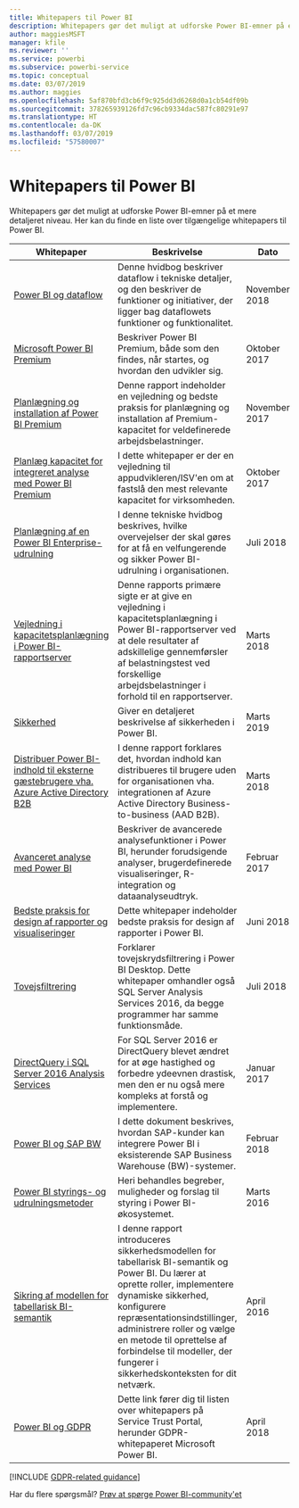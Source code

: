 ```yaml
---
title: Whitepapers til Power BI
description: Whitepapers gør det muligt at udforske Power BI-emner på et mere detaljeret niveau.
author: maggiesMSFT
manager: kfile
ms.reviewer: ''
ms.service: powerbi
ms.subservice: powerbi-service
ms.topic: conceptual
ms.date: 03/07/2019
ms.author: maggies
ms.openlocfilehash: 5af870bfd3cb6f9c925dd3d6268d0a1cb54df09b
ms.sourcegitcommit: 378265939126fd7c96cb9334dac587fc80291e97
ms.translationtype: HT
ms.contentlocale: da-DK
ms.lasthandoff: 03/07/2019
ms.locfileid: "57580007"
---
```

# <a name="whitepapers-for-power-bi"></a>Whitepapers til Power BI

Whitepapers gør det muligt at udforske Power BI-emner på et mere detaljeret niveau. Her kan du finde en liste over tilgængelige whitepapers til Power BI.

| Whitepaper | Beskrivelse | Dato |
| --- | --- | --- |
| [Power BI og dataflow](https://go.microsoft.com/fwlink/?linkid=2034388&clcid=0x409)| Denne hvidbog beskriver dataflow i tekniske detaljer, og den beskriver de funktioner og initiativer, der ligger bag dataflowets funktioner og funktionalitet. | November 2018 |
| [Microsoft Power BI Premium](https://aka.ms/pbipremiumwhitepaper) |Beskriver Power BI Premium, både som den findes, når startes, og hvordan den udvikler sig. | Oktober 2017 |
| [Planlægning og installation af Power BI Premium](https://aka.ms/Premium-Capacity-Planning-Deployment)| Denne rapport indeholder en vejledning og bedste praksis for planlægning og installation af Premium-kapacitet for veldefinerede arbejdsbelastninger.| November 2017 |
| [Planlæg kapacitet for integreret analyse med Power BI Premium](https://aka.ms/pbiewhitepaper) |I dette whitepaper er der en vejledning til appudvikleren/ISV'en om at fastslå den mest relevante kapacitet for virksomheden. | Oktober 2017 |
| [Planlægning af en Power BI Enterprise-udrulning](https://go.microsoft.com/fwlink/?linkid=2057861) |I denne tekniske hvidbog beskrives, hvilke overvejelser der skal gøres for at få en velfungerende og sikker Power BI-udrulning i organisationen. | Juli 2018 |
| [Vejledning i kapacitetsplanlægning i Power BI-rapportserver](report-server/capacity-planning.md) |Denne rapports primære sigte er at give en vejledning i kapacitetsplanlægning i Power BI-rapportserver ved at dele resultater af adskillelige gennemførsler af belastningstest ved forskellige arbejdsbelastninger i forhold til en rapportserver. | Marts 2018 |
| [Sikkerhed](service-admin-power-bi-security.md) |Giver en detaljeret beskrivelse af sikkerheden i Power BI. | Marts 2019 |
| [Distribuer Power BI-indhold til eksterne gæstebrugere vha. Azure Active Directory B2B](whitepaper-azure-b2b-power-bi.md)|I denne rapport forklares det, hvordan indhold kan distribueres til brugere uden for organisationen vha. integrationen af Azure Active Directory Business-to-business (AAD B2B).| Marts 2018 |
| [Avanceret analyse med Power BI](https://info.microsoft.com/advanced-analytics-with-power-bi.html?Is=Website) |Beskriver de avancerede analysefunktioner i Power BI, herunder forudsigende analyser, brugerdefinerede visualiseringer, R-integration og dataanalyseudtryk. | Februar 2017 |
| [Bedste praksis for design af rapporter og visualiseringer](visuals/power-bi-visualization-best-practices.md) |Dette whitepaper indeholder bedste praksis for design af rapporter i Power BI. | Juni 2018 |
| [Tovejsfiltrering](desktop-bidirectional-filtering.md) |Forklarer tovejskrydsfiltrering i Power BI Desktop. Dette whitepaper omhandler også SQL Server Analysis Services 2016, da begge programmer har samme funktionsmåde. | Juli 2018 |
| [DirectQuery i SQL Server 2016 Analysis Services](https://blogs.msdn.microsoft.com/analysisservices/2017/04/06/directquery-in-sql-server-2016-analysis-services-whitepaper/) |For SQL Server 2016 er DirectQuery blevet ændret for at øge hastighed og forbedre ydeevnen drastisk, men den er nu også mere kompleks at forstå og implementere. | Januar 2017 |
| [Power BI og SAP BW](https://aka.ms/powerbiandsapbw)| I dette dokument beskrives, hvordan SAP-kunder kan integrere Power BI i eksisterende SAP Business Warehouse (BW)-systemer.| Februar 2018 |
| [Power BI styrings- og udrulningsmetoder](http://go.microsoft.com/fwlink/?LinkId=785915&clcid=0x409) | Heri behandles begreber, muligheder og forslag til styring i Power BI-økosystemet. | Marts 2016 |
| [Sikring af modellen for tabellarisk BI-semantik](http://download.microsoft.com/download/D/2/0/D20E1C5F-72EA-4505-9F26-FEF9550EFD44/Securing%20the%20Tabular%20BI%20Semantic%20Model.docx) |I denne rapport introduceres sikkerhedsmodellen for tabellarisk BI-semantik og Power BI. Du lærer at oprette roller, implementere dynamiske sikkerhed, konfigurere repræsentationsindstillinger, administrere roller og vælge en metode til oprettelse af forbindelse til modeller, der fungerer i sikkerhedskonteksten for dit netværk. | April 2016 |
| [Power BI og GDPR](https://aka.ms/power-bi-gdpr-whitepaper)| Dette link fører dig til listen over whitepapers på Service Trust Portal, herunder GDPR-whitepaperet Microsoft Power BI. | April 2018 |

[!INCLUDE [GDPR-related guidance](includes/gdpr-hybrid-note.md)]

Har du flere spørgsmål? [Prøv at spørge Power BI-community'et](http://community.powerbi.com/)
